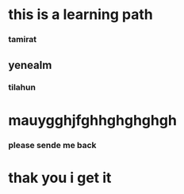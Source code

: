# this is a learning path
### tamirat
## yenealm
### tilahun
# mauygghjfghhghghghgh

### please sende me back

# thak you i get it